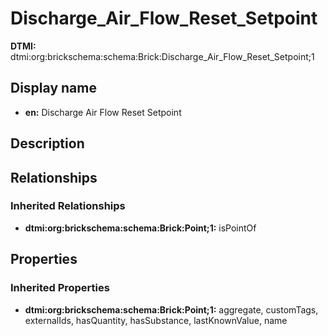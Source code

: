 # Discharge_Air_Flow_Reset_Setpoint
**DTMI:** dtmi:org:brickschema:schema:Brick:Discharge_Air_Flow_Reset_Setpoint;1
## Display name
- **en:** Discharge Air Flow Reset Setpoint
## Description
## Relationships
### Inherited Relationships
* **dtmi:org:brickschema:schema:Brick:Point;1:** isPointOf
## Properties
### Inherited Properties
* **dtmi:org:brickschema:schema:Brick:Point;1:** aggregate, customTags, externalIds, hasQuantity, hasSubstance, lastKnownValue, name

